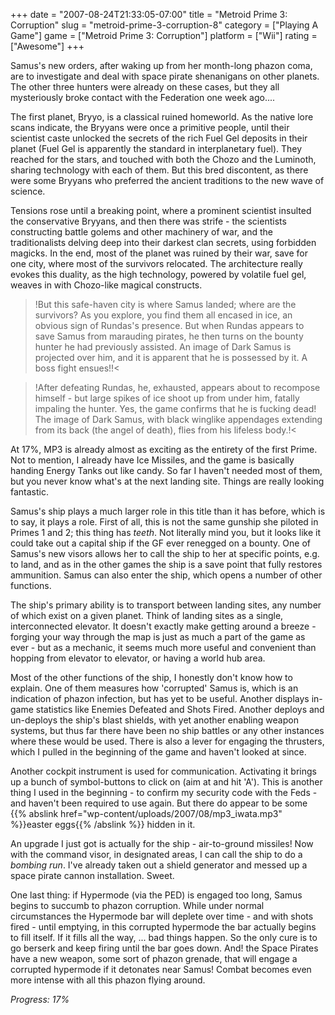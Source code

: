 +++
date = "2007-08-24T21:33:05-07:00"
title = "Metroid Prime 3: Corruption"
slug = "metroid-prime-3-corruption-8"
category = ["Playing A Game"]
game = ["Metroid Prime 3: Corruption"]
platform = ["Wii"]
rating = ["Awesome"]
+++

Samus's new orders, after waking up from her month-long phazon coma, are to investigate and deal with space pirate shenanigans on other planets.  The other three hunters were already on these cases, but they all mysteriously broke contact with the Federation one week ago....

The first planet, Bryyo, is a classical ruined homeworld.  As the native lore scans indicate, the Bryyans were once a primitive people, until their scientist caste unlocked the secrets of the rich Fuel Gel deposits in their planet (Fuel Gel is apparently the standard in interplanetary fuel).  They reached for the stars, and touched with both the Chozo and the Luminoth, sharing technology with each of them.  But this bred discontent, as there were some Bryyans who preferred the ancient traditions to the new wave of science.

Tensions rose until a breaking point, where a prominent scientist insulted the conservative Bryyans, and then there was strife - the scientists constructing battle golems and other machinery of war, and the traditionalists delving deep into their darkest clan secrets, using forbidden magicks.  In the end, most of the planet was ruined by their war, save for one city, where most of the survivors relocated.  The architecture really evokes this duality, as the high technology, powered by volatile fuel gel, weaves in with Chozo-like magical constructs.

>!But this safe-haven city is where Samus landed; where are the survivors?  As you explore, you find them all encased in ice, an obvious sign of Rundas's presence.  But when Rundas appears to save Samus from marauding pirates, he then turns on the bounty hunter he had previously assisted.  An image of Dark Samus is projected over him, and it is apparent that he is possessed by it.  A boss fight ensues!!<

>!After defeating Rundas, he, exhausted, appears about to recompose himself - but large spikes of ice shoot up from under him, fatally impaling the hunter.  Yes, the game confirms that he is fucking dead!  The image of Dark Samus, with black winglike appendages extending from its back (the angel of death), flies from his lifeless body.!<

At 17%, MP3 is already almost as exciting as the entirety of the first Prime.  Not to mention, I already have Ice Missiles, and the game is basically handing Energy Tanks out like candy.  So far I haven't needed most of them, but you never know what's at the next landing site.  Things are really looking fantastic.

Samus's ship plays a much larger role in this title than it has before, which is to say, it plays a role.  First of all, this is not the same gunship she piloted in Primes 1 and 2; this thing has <i>teeth</i>.  Not literally mind you, but it looks like it could take out a capital ship if the GF ever renegged on a bounty.  One of Samus's new visors allows her to call the ship to her at specific points, e.g. to land, and as in the other games the ship is a save point that fully restores ammunition.  Samus can also enter the ship, which opens a number of other functions.

The ship's primary ability is to transport between landing sites, any number of which exist on a given planet.  Think of landing sites as a single, interconnected elevator.  It doesn't exactly make getting around a breeze - forging your way through the map is just as much a part of the game as ever - but as a mechanic, it seems much more useful and convenient than hopping from elevator to elevator, or having a world hub area.

Most of the other functions of the ship, I honestly don't know how to explain.  One of them measures how 'corrupted' Samus is, which is an indication of phazon infection, but has yet to be useful.  Another displays in-game statistics like Enemies Defeated and Shots Fired.  Another deploys and un-deploys the ship's blast shields, with yet another enabling weapon systems, but thus far there have been no ship battles or any other instances where these would be used.  There is also a lever for engaging the thrusters, which I pulled in the beginning of the game and haven't looked at since.

Another cockpit instrument is used for communication.  Activating it brings up a bunch of symbol-buttons to click on (aim at and hit 'A').  This is another thing I used in the beginning - to confirm my security code with the Feds - and haven't been required to use again.  But there do appear to be some {{% abslink href="wp-content/uploads/2007/08/mp3_iwata.mp3" %}}easter eggs{{% /abslink %}} hidden in it.

An upgrade I just got is actually for the ship - air-to-ground missiles!  Now with the command visor, in designated areas, I can call the ship to do a <i>bombing run</i>.  I've already taken out a shield generator and messed up a space pirate cannon installation.  Sweet.

One last thing: if Hypermode (via the PED) is engaged too long, Samus begins to succumb to phazon corruption.  While under normal circumstances the Hypermode bar will deplete over time - and with shots fired - until emptying, in this corrupted hypermode the bar actually begins to fill itself.  If it fills all the way, ... bad things happen.  So the only cure is to go berserk and keep firing until the bar goes down.  And! the Space Pirates have a new weapon, some sort of phazon grenade, that will engage a corrupted hypermode if it detonates near Samus!  Combat becomes even more intense with all this phazon flying around.

<i>Progress: 17%</i>
